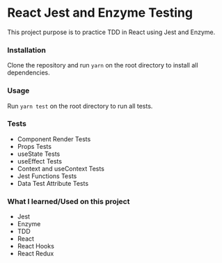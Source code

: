 # React Jest and Enzyme Testing

This project purpose is to practice TDD in React using Jest and Enzyme.

### Installation

Clone the repository and run `yarn` on the root directory to install all dependencies.

### Usage

Run `yarn test` on the root directory to run all tests.

### Tests

- Component Render Tests
- Props Tests
- useState Tests
- useEffect Tests
- Context and useContext Tests
- Jest Functions Tests
- Data Test Attribute Tests

### What I learned/Used on this project

- Jest
- Enzyme
- TDD
- React
- React Hooks
- React Redux
